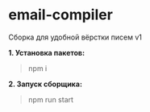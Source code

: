 # email-compiler
Сборка для удобной вёрстки писем v1

**1. Установка пакетов:**
> npm i

**2. Запуск сборщика:**
> npm run start